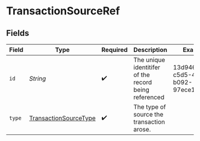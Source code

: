 # TransactionSourceRef


## Fields

| Field                                                                 | Type                                                                  | Required                                                              | Description                                                           | Example                                                               |
| --------------------------------------------------------------------- | --------------------------------------------------------------------- | --------------------------------------------------------------------- | --------------------------------------------------------------------- | --------------------------------------------------------------------- |
| `id`                                                                  | *String*                                                              | :heavy_check_mark:                                                    | The unique identitifer of the record being referenced                 | 13d946f0-c5d5-42bc-b092-97ece17923ab                                  |
| `type`                                                                | [TransactionSourceType](../../models/shared/TransactionSourceType.md) | :heavy_check_mark:                                                    | The type of source the transaction arose.                             |                                                                       |